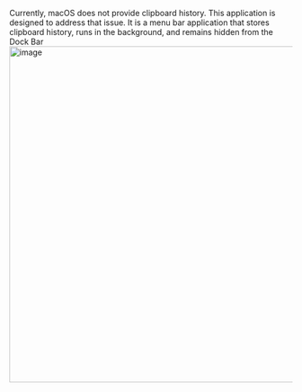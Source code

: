 Currently, macOS does not provide clipboard history. This application is designed to address that issue. It is a menu bar application that stores clipboard history, runs in the background, and remains hidden from the Dock Bar
<br>
<img width="598" alt="image" src="https://github.com/user-attachments/assets/b6eaf9e8-b638-4292-bd30-c0d99cbac821" />



